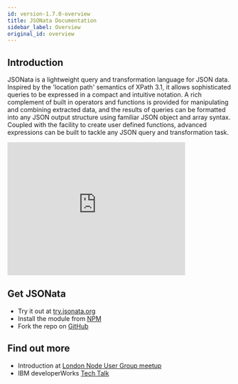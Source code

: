 ```yaml
---
id: version-1.7.0-overview
title: JSONata Documentation
sidebar_label: Overview
original_id: overview
---
```


## Introduction

JSONata is a lightweight query and transformation language for JSON data. Inspired by the 'location path' semantics of XPath 3.1, it allows sophisticated queries to be expressed in a compact and intuitive notation.  A rich complement of built in operators and functions is provided for manipulating and combining extracted data, and the results of queries can be formatted into any JSON output structure using familiar JSON object and array syntax. Coupled with the facility to create user defined functions, advanced expressions can be built to tackle any JSON query and transformation task.

<p><iframe width="400" height="300" src="https://www.youtube.com/embed/ZBaK40rtIBM" frameborder="0" allowfullscreen></iframe></p>

## Get JSONata

* Try it out at [try.jsonata.org](http://try.jsonata.org/)
* Install the module from [NPM](https://www.npmjs.com/package/jsonata)
* Fork the repo on [GitHub](https://github.com/jsonata-js/jsonata)

## Find out more

* Introduction at [London Node User Group meetup](https://www.youtube.com/watch?v=TDWf6R8aqDo)
* IBM developerWorks [Tech Talk](https://www.youtube.com/watch?v=ZRtlkIj0uDY)
